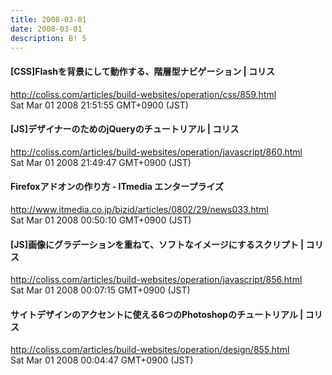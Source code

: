 ```yaml
---
title: 2008-03-01
date: 2008-03-01
description: B! 5
---
```


####   [CSS]Flashを背景にして動作する、階層型ナビゲーション | コリス
http://coliss.com/articles/build-websites/operation/css/859.html<br>
Sat Mar 01 2008 21:51:55 GMT+0900 (JST)<br>


####   [JS]デザイナーのためのjQueryのチュートリアル | コリス
http://coliss.com/articles/build-websites/operation/javascript/860.html<br>
Sat Mar 01 2008 21:49:47 GMT+0900 (JST)<br>


####  Firefoxアドオンの作り方 - ITmedia エンタープライズ
http://www.itmedia.co.jp/bizid/articles/0802/29/news033.html<br>
Sat Mar 01 2008 00:50:10 GMT+0900 (JST)<br>


####   [JS]画像にグラデーションを重ねて、ソフトなイメージにするスクリプト | コリス
http://coliss.com/articles/build-websites/operation/javascript/856.html<br>
Sat Mar 01 2008 00:07:15 GMT+0900 (JST)<br>


####   サイトデザインのアクセントに使える6つのPhotoshopのチュートリアル | コリス
http://coliss.com/articles/build-websites/operation/design/855.html<br>
Sat Mar 01 2008 00:04:47 GMT+0900 (JST)<br>


